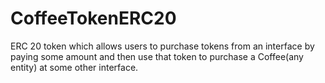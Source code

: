 # CoffeeTokenERC20
ERC 20  token which  allows users to purchase tokens  from an interface by paying some amount and then use that token to purchase a Coffee(any entity) at some other interface.
